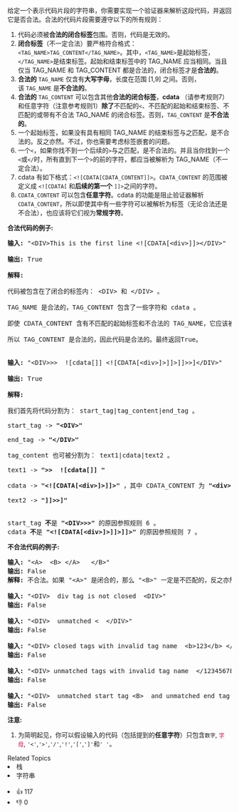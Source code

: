 <p>给定一个表示代码片段的字符串，你需要实现一个验证器来解析这段代码，并返回它是否合法。合法的代码片段需要遵守以下的所有规则：</p>

<ol> 
 <li>代码必须被<strong>合法的闭合标签</strong>包围。否则，代码是无效的。</li> 
 <li><strong>闭合标签</strong>（不一定合法）要严格符合格式：<code>&lt;TAG_NAME&gt;TAG_CONTENT&lt;/TAG_NAME&gt;</code>。其中，<code>&lt;TAG_NAME&gt;</code>是起始标签，<code>&lt;/TAG_NAME&gt;</code>是结束标签。起始和结束标签中的 TAG_NAME 应当相同。当且仅当&nbsp;TAG_NAME 和 TAG_CONTENT 都是合法的，闭合标签才是<strong>合法的</strong>。</li> 
 <li><strong>合法的</strong>&nbsp;<code>TAG_NAME</code>&nbsp;仅含有<strong>大写字母</strong>，长度在范围 [1,9] 之间。否则，该&nbsp;<code>TAG_NAME</code>&nbsp;是<strong>不合法的</strong>。</li> 
 <li><strong>合法的</strong>&nbsp;<code>TAG_CONTENT</code>&nbsp;可以包含其他<strong>合法的闭合标签</strong>，<strong>cdata</strong>&nbsp;（请参考规则7）和任意字符（注意参考规则1）<strong>除了</strong>不匹配的<code>&lt;</code>、不匹配的起始和结束标签、不匹配的或带有不合法 TAG_NAME 的闭合标签。否则，<code>TAG_CONTENT</code>&nbsp;是<strong>不合法的</strong>。</li> 
 <li>一个起始标签，如果没有具有相同&nbsp;TAG_NAME 的结束标签与之匹配，是不合法的。反之亦然。不过，你也需要考虑标签嵌套的问题。</li> 
 <li>一个<code>&lt;</code>，如果你找不到一个后续的<code>&gt;</code>与之匹配，是不合法的。并且当你找到一个<code>&lt;</code>或<code>&lt;/</code>时，所有直到下一个<code>&gt;</code>的前的字符，都应当被解析为&nbsp;TAG_NAME（不一定合法）。</li> 
 <li>cdata 有如下格式：<code>&lt;![CDATA[CDATA_CONTENT]]&gt;</code>。<code>CDATA_CONTENT</code>&nbsp;的范围被定义成&nbsp;<code>&lt;![CDATA[</code>&nbsp;和<strong>后续的第一个</strong>&nbsp;<code>]]&gt;</code>之间的字符。</li> 
 <li><code>CDATA_CONTENT</code>&nbsp;可以包含<strong>任意字符</strong>。cdata 的功能是阻止验证器解析<code>CDATA_CONTENT</code>，所以即使其中有一些字符可以被解析为标签（无论合法还是不合法），也应该将它们视为<strong>常规字符</strong>。</li> 
</ol>

<p><strong>合法代码的例子:</strong></p>

<pre>
<strong>输入:</strong> "&lt;DIV&gt;This is the first line &lt;![CDATA[&lt;div&gt;]]&gt;&lt;/DIV&gt;"

<strong>输出:</strong> True

<strong>解释:</strong> 

代码被包含在了闭合的标签内： &lt;DIV&gt; 和 &lt;/DIV&gt; 。

TAG_NAME 是合法的，TAG_CONTENT 包含了一些字符和 cdata 。 

即使 CDATA_CONTENT 含有不匹配的起始标签和不合法的 TAG_NAME，它应该被视为普通的文本，而不是标签。

所以 TAG_CONTENT 是合法的，因此代码是合法的。最终返回True。


<strong>输入:</strong> "&lt;DIV&gt;&gt;&gt;  ![cdata[]] &lt;![CDATA[&lt;div&gt;]&gt;]]&gt;]]&gt;&gt;]&lt;/DIV&gt;"

<strong>输出:</strong> True

<strong>解释:</strong>

我们首先将代码分割为： start_tag|tag_content|end_tag 。

start_tag -&gt; <strong>"&lt;DIV&gt;"</strong>

end_tag -&gt; <strong>"&lt;/DIV&gt;"</strong>

tag_content 也可被分割为： text1|cdata|text2 。

text1 -&gt; <strong>"&gt;&gt;  ![cdata[]] "</strong>

cdata -&gt; <strong>"&lt;![CDATA[&lt;div&gt;]&gt;]]&gt;"</strong> ，其中 CDATA_CONTENT 为 <strong>"&lt;div&gt;]&gt;"</strong>

text2 -&gt; <strong>"]]&gt;&gt;]"</strong>


start_tag <strong>不</strong>是 <strong>"&lt;DIV&gt;&gt;&gt;"</strong> 的原因参照规则 6 。
cdata <strong>不</strong>是 <strong>"&lt;![CDATA[&lt;div&gt;]&gt;]]&gt;]]&gt;"</strong> 的原因参照规则 7 。
</pre>

<p><strong>不合法代码的例子:</strong></p>

<pre>
<strong>输入:</strong> "&lt;A&gt;  &lt;B&gt; &lt;/A&gt;   &lt;/B&gt;"
<strong>输出:</strong> False
<strong>解释:</strong> 不合法。如果 "&lt;A&gt;" 是闭合的，那么 "&lt;B&gt;" 一定是不匹配的，反之亦然。

<strong>输入:</strong> "&lt;DIV&gt;  div tag is not closed  &lt;DIV&gt;"
<strong>输出:</strong> False

<strong>输入:</strong> "&lt;DIV&gt;  unmatched &lt;  &lt;/DIV&gt;"
<strong>输出:</strong> False

<strong>输入:</strong> "&lt;DIV&gt; closed tags with invalid tag name  &lt;b&gt;123&lt;/b&gt; &lt;/DIV&gt;"
<strong>输出:</strong> False

<strong>输入:</strong> "&lt;DIV&gt; unmatched tags with invalid tag name  &lt;/1234567890&gt; and &lt;CDATA[[]]&gt;  &lt;/DIV&gt;"
<strong>输出:</strong> False

<strong>输入:</strong> "&lt;DIV&gt;  unmatched start tag &lt;B&gt;  and unmatched end tag &lt;/C&gt;  &lt;/DIV&gt;"
<strong>输出:</strong> False
</pre>

<p><strong>注意:</strong></p>

<ol> 
 <li>为简明起见，你可以假设输入的代码（包括提到的<strong>任意字符</strong>）只包含<code>数字</code>, <font color="#c7254e" face="Menlo, Monaco, Consolas, Courier New, monospace"><span style="background-color:#f9f2f4; font-size:12.6px">字母</span></font>, <code>'&lt;'</code>,<code>'&gt;'</code>,<code>'/'</code>,<code>'!'</code>,<code>'['</code>,<code>']'</code>和<code>' '</code>。</li> 
</ol>

<div><div>Related Topics</div><div><li>栈</li><li>字符串</li></div></div><br><div><li>👍 117</li><li>👎 0</li></div>